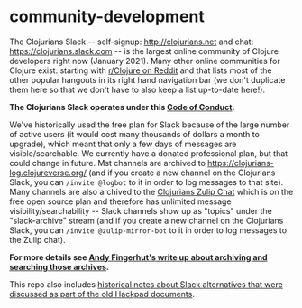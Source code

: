 # community-development

The Clojurians Slack -- self-signup: http://clojurians.net and chat: https://clojurians.slack.com -- is the largest online community of Clojure developers right now (January 2021). Many other online communities for Clojure exist: starting with [r/Clojure on Reddit](https://www.reddit.com/r/Clojure/) and that lists most of the other popular hangouts in its right hand navigation bar (we don't duplicate them here so that we don't have to also keep a list up-to-date here!).

**The Clojurians Slack operates under this [Code of Conduct](https://github.com/clojurians/community-development/blob/master/Code-of-Conduct.md).**

We've historically used the free plan for Slack because of the large number of active users (it would cost many thousands of dollars a month to upgrade), which meant that only a few days of messages are visible/searchable. We currently have a donated professional plan, but that could change in future. Mst channels are archived to https://clojurians-log.clojureverse.org/ (and if you create a new channel on the Clojurians Slack, you can `/invite @logbot` to it in order to log messages to that site). Many channels are also archived to the [Clojurians Zulip Chat](https://clojurians.zulipchat.com/) which is on the free open source plan and therefore has unlimited message visibility/searchability -- Slack channels show up as "topics" under the "slack-archive" stream (and if you create a new channel on the Clojurians Slack, you can `/invite @zulip-mirror-bot` to it in order to log messages to the Zulip chat).

**For more details see [Andy Fingerhut's write up about archiving and searching those archives](https://github.com/clojurians/community-development/blob/master/clojurians-slack-archive-notes.md).**

This repo also includes [historical notes about Slack alternatives that were discussed as part of the old Hackpad documents](https://github.com/clojurians/community-development/tree/master/hackpad-archive).
